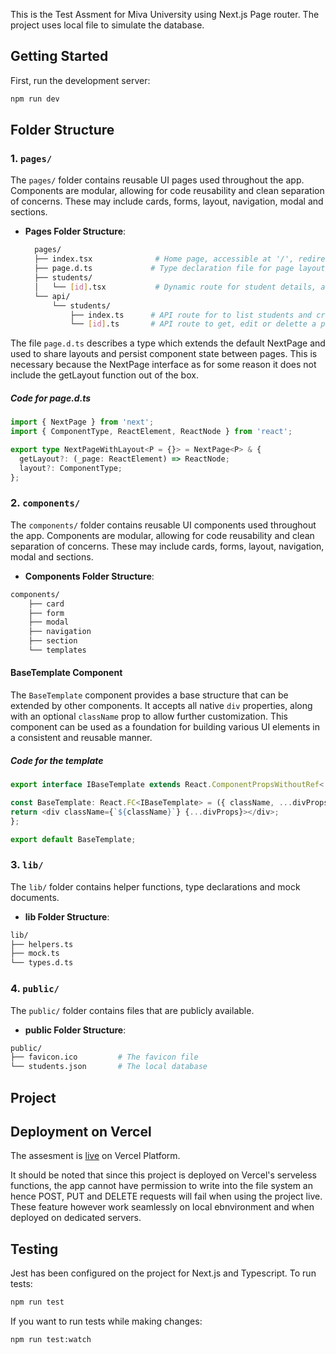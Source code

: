 This is the Test Assment for Miva University using Next.js Page router. The project uses local file to simulate the database.

## Getting Started

First, run the development server:

```bash
npm run dev
```

## Folder Structure

### 1. `pages/`

The `pages/` folder contains reusable UI pages used throughout the app. Components are modular, allowing for code reusability and clean separation of concerns. These may include cards, forms, layout, navigation, modal and sections.

- **Pages Folder Structure**:
  ```bash
    pages/
    ├── index.tsx              # Home page, accessible at '/', redirects to '/students'
    ├── page.d.ts             # Type declaration file for page layouts.
    ├── students/
    │   └── [id].tsx           # Dynamic route for student details, accessible at '/studentss/[id]'
    └── api/
        └── students/
            ├── index.ts      # API route for to list students and create new student, accessible at '/api/students'
            └── [id].ts       # API route to get, edit or delette a particular student,, accessible at '/api/students/[id]'
  ```

The file `page.d.ts` describes a type which extends the default NextPage and used to share layouts and persist component state between pages. This is necessary because the NextPage interface as for some reason it does not include the getLayout function out of the box.

##### Code for page.d.ts

```typescript
import { NextPage } from 'next';
import { ComponentType, ReactElement, ReactNode } from 'react';

export type NextPageWithLayout<P = {}> = NextPage<P> & {
  getLayout?: (_page: ReactElement) => ReactNode;
  layout?: ComponentType;
};
```

### 2. `components/`

The `components/` folder contains reusable UI components used throughout the app. Components are modular, allowing for code reusability and clean separation of concerns. These may include cards, forms, layout, navigation, modal and sections.

- **Components Folder Structure**:

```bash
components/
    ├── card
    ├── form
    ├── modal
    ├── navigation
    ├── section
    └── templates
```

#### BaseTemplate Component

The `BaseTemplate` component provides a base structure that can be extended by other components. It accepts all native `div` properties, along with an optional `className` prop to allow further customization. This component can be used as a foundation for building various UI elements in a consistent and reusable manner.

##### Code for the template

```typescript
export interface IBaseTemplate extends React.ComponentPropsWithoutRef<'div'> {}

const BaseTemplate: React.FC<IBaseTemplate> = ({ className, ...divProps }) => {
return <div className={`${className}`} {...divProps}></div>;
};

export default BaseTemplate;
```

### 3. `lib/`

The `lib/` folder contains helper functions, type declarations and mock documents.

- **lib Folder Structure**:

```bash
lib/
├── helpers.ts
├── mock.ts
└── types.d.ts
```

### 4. `public/`

The `public/` folder contains files that are publicly available.

- **public Folder Structure**:

```bash
public/
├── favicon.ico         # The favicon file
└── students.json       # The local database
```

## Project

## Deployment on Vercel

The assesment is [live](https://philip-miva-test.vercel.app) on Vercel Platform.

It should be noted that since this project is deployed on Vercel's serveless functions, the app cannot have permission to write into the file system an hence POST, PUT and DELETE requests will fail when using the project live. These feature however work seamlessly on local ebnvironment and when deployed on dedicated servers.

## Testing

Jest has been configured on the project for Next.js and Typescript. To run tests:

```bash
npm run test
```

If you want to run tests while making changes:

```bash
npm run test:watch
```
